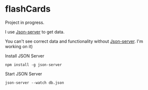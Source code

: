 # flashCards
Project in progress.

I use [Json-server](https://www.npmjs.com/package/json-server) to get data.

You can't see correct data and functionality without [Json-server](https://www.npmjs.com/package/json-server). 
I'm working on it) 

Install JSON Server
```
npm install -g json-server
```
Start JSON Server
```
json-server --watch db.json
```
